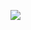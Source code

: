 <a href="https://web.whatsapp.com/send?phone=8613188709023"><img src="https://aalux.ru/wp-content/uploads/2021/03/aalux.png">
